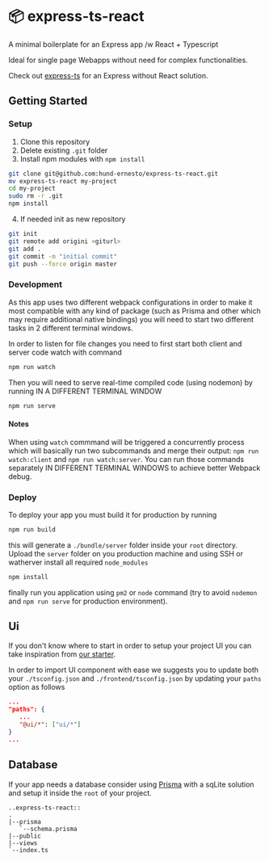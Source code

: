 # 📦 express-ts-react

A minimal boilerplate for an Express app /w React + Typescript

Ideal for single page Webapps without need for complex functionalities.

Check out [express-ts](https://github.com/hund-ernesto/express-ts) for an Express without React solution.

## Getting Started

### Setup

1. Clone this repository
2. Delete existing `.git` folder
3. Install npm modules with `npm install`

```bash
git clone git@github.com:hund-ernesto/express-ts-react.git
mv express-ts-react my-project
cd my-project
sudo rm -r .git
npm install
```

4. If needed init as new repository

```bash
git init
git remote add origini <giturl>
git add .
git commit -m "initial commit"
git push --force origin master
```

### Development

As this app uses two different webpack configurations in order to make it most compatible with any kind of package (such as Prisma and other which may require additional native bindings) you will need to start two different tasks in 2 different terminal windows.

In order to listen for file changes you need to first start both client and server code watch with command

```bash
npm run watch
```

Then you will need to serve real-time compiled code (using nodemon) by running IN A DIFFERENT TERMINAL WINDOW

```bash
npm run serve
```

#### Notes

When using `watch` commmand will be triggered a concurrently process which will basically run two subcommands and merge their output: `npm run watch:client` and `npm run watch:server`. You can run those commands separately IN DIFFERENT TERMINAL WINDOWS to achieve better Webpack debug.

### Deploy

To deploy your app you must build it for production by running

```bash
npm run build
```

this will generate a `./bundle/server` folder inside your `root` directory.
Upload the `server` folder on you production machine and using SSH or watherver install all required `node_modules`

```bash
npm install
```

finally run you application using `pm2` or `node` command (try to avoid `nodemon` and `npm run serve` for production environment).

## Ui

If you don't know where to start in order to setup your project UI you can take inspiration from [our starter](https://github.com/hund-studio/ui).

In order to import UI component with ease we suggests you to update both your `./tsconfig.json` and `./frontend/tsconfig.json` by updating your `paths` option as follows

```json
...
"paths": {
   ...
   "@ui/*": ["ui/*"]
}
...
```

## Database

If your app needs a database consider using [Prisma](https://www.prisma.io/docs/getting-started/setup-prisma/start-from-scratch/relational-databases-typescript-postgres) with a sqLite solution and setup it inside the `root` of your project.

```tree
..express-ts-react::
.
|--prisma
   `--schema.prisma
|--public
|--views
`--index.ts
```
